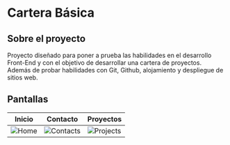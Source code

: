 # Cartera Básica

## Sobre el proyecto 
Proyecto diseñado para poner a prueba las habilidades en el desarrollo Front-End y con el objetivo de desarrollar una cartera de proyectos. Además de probar habilidades con Git, Github, alojamiento y despliegue de sitios web.

## Pantallas 
| Inicio | Contacto | Proyectos |
| ------ | ----- | ----- |
| ![Home](https://github.com/verronebrunaa/portfolio-basic/assets/163475365/a0a80afc-a2fe-40c8-8628-d29003f14c55) | ![Contacts](https://github.com/verronebrunaa/portfolio-basic/assets/163475365/3d0b1111-6430-4a20-bdec-1da4b56e2277) | ![Projects](https://github.com/verronebrunaa/portfolio-basic/assets/163475365/60fe0e3b-2e5f-4abc-be7e-f074659c3dd8) |
